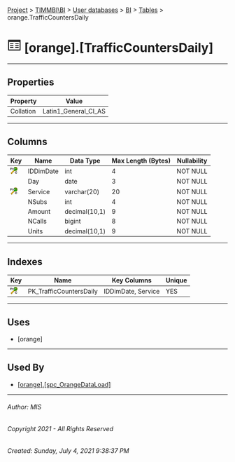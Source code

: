 #### 

[Project](../../../../index.md) > [TIMMBI\\BI](../../../index.md) > [User databases](../../index.md) > [BI](../index.md) > [Tables](Tables.md) > orange.TrafficCountersDaily

# ![Tables](../../../../Images/Table32.png) [orange].[TrafficCountersDaily]

---

## <a name="#properties"></a>Properties

| Property | Value |
|---|---|
| Collation | Latin1_General_CI_AS |


---

## <a name="#columns"></a>Columns

| Key | Name | Data Type | Max Length (Bytes) | Nullability |
|---|---|---|---|---|
| [![Cluster Primary Key PK_TrafficCountersDaily: IDDimDate\Service](../../../../Images/pkcluster.png)](#indexes) | IDDimDate | int | 4 | NOT NULL |
|  | Day | date | 3 | NOT NULL |
| [![Cluster Primary Key PK_TrafficCountersDaily: IDDimDate\Service](../../../../Images/pkcluster.png)](#indexes) | Service | varchar(20) | 20 | NOT NULL |
|  | NSubs | int | 4 | NOT NULL |
|  | Amount | decimal(10,1) | 9 | NOT NULL |
|  | NCalls | bigint | 8 | NOT NULL |
|  | Units | decimal(10,1) | 9 | NOT NULL |


---

## <a name="#indexes"></a>Indexes

| Key | Name | Key Columns | Unique |
|---|---|---|---|
| [![Cluster Primary Key PK_TrafficCountersDaily: IDDimDate\Service](../../../../Images/pkcluster.png)](#indexes) | PK_TrafficCountersDaily | IDDimDate, Service | YES |


---

## <a name="#uses"></a>Uses

* [orange]


---

## <a name="#usedby"></a>Used By

* [[orange].[spc_OrangeDataLoad]](../Programmability/Stored_Procedures/spc_OrangeDataLoad.md)


---

###### Author:  MIS

###### Copyright 2021 - All Rights Reserved

###### Created: Sunday, July 4, 2021 9:38:37 PM

